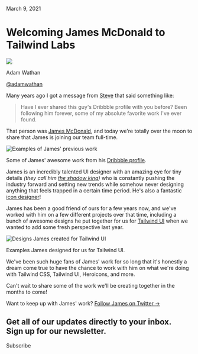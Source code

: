 March 9, 2021

# Welcoming James McDonald to Tailwind Labs

![](/_next/image?url=%2F_next%2Fstatic%2Fmedia%2Fadamwathan.f69b0b90.jpg\&w=96\&q=75)

Adam Wathan

[@adamwathan](https://twitter.com/adamwathan)

Many years ago I got a message from [Steve](https://twitter.com/steveschoger) that said something like:

> Have I ever shared this guy's Dribbble profile with you before? Been following him forever, some of my absolute favorite work I've ever found.

That person was [James McDonald](https://dribbble.com/james), and today we're totally over the moon to share that James is joining our team full-time.

![Examples of James' previous work](/_next/image?url=%2F_next%2Fstatic%2Fmedia%2Fjames-work.4027b1ff.jpg\&w=3840\&q=75)

Some of James' awesome work from his [Dribbble profile](https://dribbble.com/james).

James is an incredibly talented UI designer with an amazing eye for tiny details *(they call him [the shadow king](https://dribbble.com/shots/3985645-Newsletter-Sign-Up))* who is constantly pushing the industry forward and setting new trends while somehow never designing anything that feels trapped in a certain time period. He's also a fantastic [icon designer](https://dribbble.com/shots/14568974-)!

James has been a good friend of ours for a few years now, and we've worked with him on a few different projects over that time, including a bunch of awesome designs he put together for us for [Tailwind UI](https://tailwindui.com/) when we wanted to add some fresh perspective last year.

![Designs James created for Tailwind UI](/_next/image?url=%2F_next%2Fstatic%2Fmedia%2Ftailwindui-work.5b291081.jpg\&w=3840\&q=75)

Examples James designed for us for Tailwind UI.

We've been such huge fans of James' work for so long that it's honestly a dream come true to have the chance to work with him on what we're doing with Tailwind CSS, Tailwind UI, Heroicons, and more.

Can't wait to share some of the work we'll be creating together in the months to come!

Want to keep up with James' work? [Follow James on Twitter →](https://twitter.com/jamesm)

Get all of our updates directly to your inbox.\
Sign up for our newsletter.
---------------------------

Subscribe

